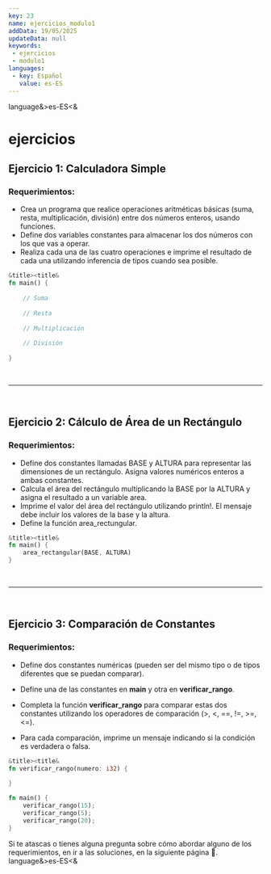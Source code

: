 ```yaml
---
key: 23
name: ejercicios_modulo1
addData: 19/05/2025
updateData: null
keywords: 
 - ejercicios
 - modulo1
languages:
 - key: Español
   value: es-ES
---
```

language&>es-ES<&
# ejercicios

## Ejercicio 1: Calculadora Simple

### Requerimientos:
 * Crea un programa que realice operaciones aritméticas básicas (suma, resta, multiplicación, división) entre dos números enteros, usando funciones.
 * Define dos variables constantes para almacenar los dos números con los que vas a operar.
 * Realiza cada una de las cuatro operaciones e imprime el resultado de cada una utilizando inferencia de tipos cuando sea posible.

```rust
&title><title&
fn main() {
 
    // Suma
    
    // Resta
    
    // Multiplicación
    
    // División
    
}
```

<br />
<hr />
<br>

## Ejercicio 2: Cálculo de Área de un Rectángulo

### Requerimientos:
 * Define dos constantes llamadas BASE y ALTURA para representar las dimensiones de un rectángulo. Asigna valores numéricos enteros a ambas constantes.
 * Calcula el área del rectángulo multiplicando la BASE por la ALTURA y asigna el resultado a un variable area.
 * Imprime el valor del área del rectángulo utilizando println!. El mensaje debe incluir los valores de la base y la altura.
 * Define la función area_rectungular.

```rust
&title><title&
fn main() {
    area_rectangular(BASE, ALTURA)
}
```

<br />
<hr />
<br>

## Ejercicio 3: Comparación de Constantes

### Requerimientos:
 * Define dos constantes numéricas (pueden ser del mismo tipo o de tipos diferentes que se puedan comparar).

  * Define una de las constantes en **main** y otra en **verificar_rango**.

 * Completa la función **verificar_rango** para comparar estas dos constantes utilizando los operadores de comparación (>, <, ==, !=, >=, <=).
 * Para cada comparación, imprime un mensaje indicando si la condición es verdadera o falsa.

```rust
&title><title&
fn verificar_rango(numero: i32) {
    
}

fn main() {
    verificar_rango(15);
    verificar_rango(5);
    verificar_rango(20);
}
```

Si te atascas o tienes alguna pregunta sobre cómo abordar alguno de los requerimientos, en ir a las soluciones, en la siguiente página 📄.
language&>es-ES<&